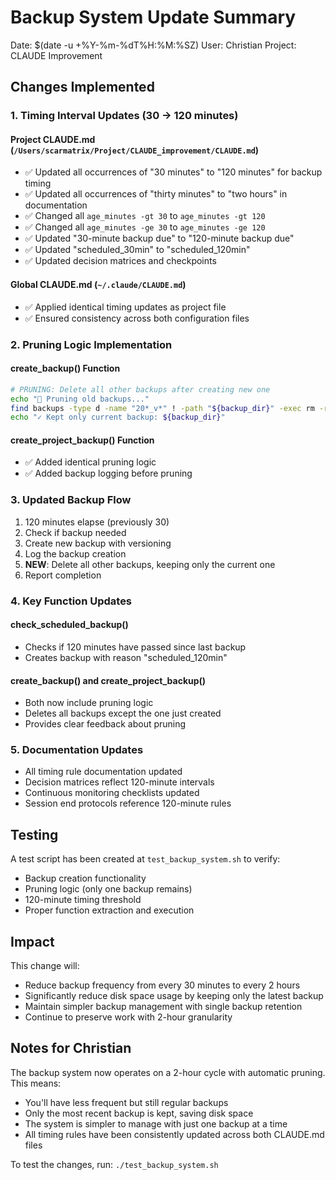 # Backup System Update Summary
Date: $(date -u +%Y-%m-%dT%H:%M:%SZ)
User: Christian
Project: CLAUDE Improvement

## Changes Implemented

### 1. Timing Interval Updates (30 → 120 minutes)

#### Project CLAUDE.md (`/Users/scarmatrix/Project/CLAUDE_improvement/CLAUDE.md`)
- ✅ Updated all occurrences of "30 minutes" to "120 minutes" for backup timing
- ✅ Updated all occurrences of "thirty minutes" to "two hours" in documentation
- ✅ Changed all `age_minutes -gt 30` to `age_minutes -gt 120`
- ✅ Changed all `age_minutes -ge 30` to `age_minutes -ge 120`
- ✅ Updated "30-minute backup due" to "120-minute backup due"
- ✅ Updated "scheduled_30min" to "scheduled_120min"
- ✅ Updated decision matrices and checkpoints

#### Global CLAUDE.md (`~/.claude/CLAUDE.md`)
- ✅ Applied identical timing updates as project file
- ✅ Ensured consistency across both configuration files

### 2. Pruning Logic Implementation

#### create_backup() Function
```bash
# PRUNING: Delete all other backups after creating new one
echo "🧹 Pruning old backups..."
find backups -type d -name "20*_v*" ! -path "${backup_dir}" -exec rm -rf {} + 2>/dev/null || true
echo "✓ Kept only current backup: ${backup_dir}"
```

#### create_project_backup() Function
- ✅ Added identical pruning logic
- ✅ Added backup logging before pruning

### 3. Updated Backup Flow
1. 120 minutes elapse (previously 30)
2. Check if backup needed
3. Create new backup with versioning
4. Log the backup creation
5. **NEW**: Delete all other backups, keeping only the current one
6. Report completion

### 4. Key Function Updates

#### check_scheduled_backup()
- Checks if 120 minutes have passed since last backup
- Creates backup with reason "scheduled_120min"

#### create_backup() and create_project_backup()
- Both now include pruning logic
- Deletes all backups except the one just created
- Provides clear feedback about pruning

### 5. Documentation Updates
- All timing rule documentation updated
- Decision matrices reflect 120-minute intervals
- Continuous monitoring checklists updated
- Session end protocols reference 120-minute rules

## Testing

A test script has been created at `test_backup_system.sh` to verify:
- Backup creation functionality
- Pruning logic (only one backup remains)
- 120-minute timing threshold
- Proper function extraction and execution

## Impact

This change will:
- Reduce backup frequency from every 30 minutes to every 2 hours
- Significantly reduce disk space usage by keeping only the latest backup
- Maintain simpler backup management with single backup retention
- Continue to preserve work with 2-hour granularity

## Notes for Christian

The backup system now operates on a 2-hour cycle with automatic pruning. This means:
- You'll have less frequent but still regular backups
- Only the most recent backup is kept, saving disk space
- The system is simpler to manage with just one backup at a time
- All timing rules have been consistently updated across both CLAUDE.md files

To test the changes, run: `./test_backup_system.sh`
